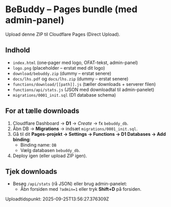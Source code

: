 # BeBuddy – Pages bundle (med admin-panel)

Upload denne ZIP til Cloudflare Pages (Direct Upload).

## Indhold
- `index.html` (one‑pager med logo, OFAT-tekst, admin-panel)
- `logo.png` (placeholder – erstat med dit logo)
- `download/bebuddy.zip` (dummy – erstat senere)
- `docs/lhs.pdf` og `docs/lhs.zip` (dummy – erstat senere)
- `functions/download/[[path]].js` (tæller downloads + serverer filen)
- `functions/api/stats.js` (JSON med downloadtal til admin-panelet)
- `migrations/0001_init.sql` (D1 database schema)

## For at tælle downloads
1) Cloudflare Dashboard → **D1** → *Create* → fx `bebuddy_db`.
2) Åbn DB → **Migrations** → indsæt `migrations/0001_init.sql`.
3) Gå til dit **Pages-projekt → Settings → Functions → D1 Databases → Add binding**:
   - Binding name: `DB`
   - Vælg databasen `bebuddy_db`.
4) Deploy igen (eller upload ZIP igen).

## Tjek downloads
- Besøg `/api/stats` (rå JSON) eller brug admin-panelet:
  - Åbn forsiden med `?admin=1` eller tryk **Shift+D** på forsiden.

Uploadtidspunkt: 2025-09-25T13:56:27.376309Z
